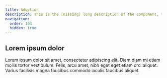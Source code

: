 ```yaml
---
title: Adoption
description: This is the (missing) long description of the component, that will come from the frontmatter attributes
navigation:
  order: 103
  hidden: true
---
```


## Lorem ipsum dolor

Lorem ipsum dolor sit amet, consectetur adipiscing elit. Diam diam mi etiam mollis tortor vestibulum. Felis, arcu amet, nibh eget eget etiam orci aliquet. Varius facilisis magna faucibus commodo iaculis faucibus aliquet.